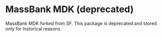 # MassBank MDK (deprecated)
MassBank MDK forked from SF. This package is deprecated and stored only for historical reasons.
